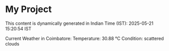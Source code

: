 # My Project

This content is dynamically generated in Indian Time (IST): 2025-05-21 15:20:54 IST


Current Weather in Coimbatore:
Temperature: 30.88 °C
Condition: scattered clouds

